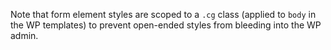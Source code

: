 Note that form element styles are scoped to a `.cg` class (applied to `body` in the WP templates) to prevent open-ended styles from bleeding into the WP admin.